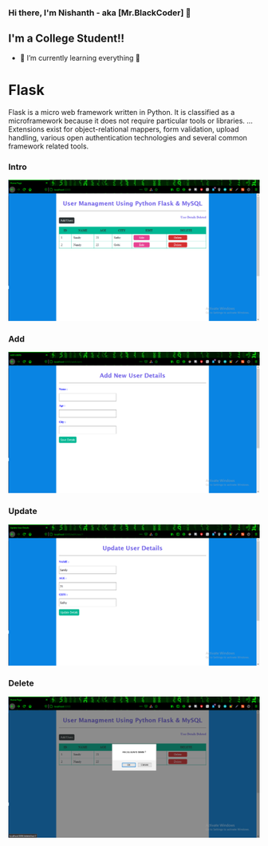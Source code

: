 ### Hi there, I'm Nishanth - aka [Mr.BlackCoder] 👋

## I'm a College Student!!

- 🌱 I’m currently learning everything 🤣



# Flask
Flask is a micro web framework written in Python. It is classified as a microframework because it does not require particular tools or libraries. ... Extensions exist for object-relational mappers, form validation, upload handling, various open authentication technologies and several common framework related tools.





### Intro


![Preview](https://github.com/JOKER-NISHANTH/learnFlask/blob/master/Img/intro.png)

### Add


![Preview](https://github.com/JOKER-NISHANTH/learnFlask/blob/master/Img/add.png)

### Update

![Preview](https://github.com/JOKER-NISHANTH/learnFlask/blob/master/Img/update.png)

### Delete

![Preview](https://github.com/JOKER-NISHANTH/learnFlask/blob/master/Img/delete.png)
